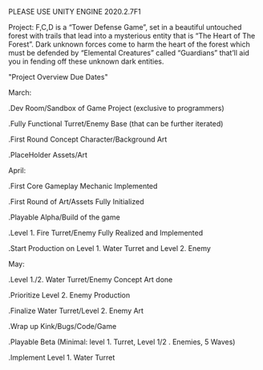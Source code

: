 PLEASE USE UNITY ENGINE 2020.2.7F1

Project: F,C,D is a “Tower Defense Game”, set in a beautiful untouched forest with trails that lead into a mysterious entity that is “The Heart of The Forest”. Dark unknown forces come to harm the heart of the forest which must be defended by “Elemental Creatures” called “Guardians” that’ll aid you in fending off these unknown dark entities.

"Project Overview Due Dates"

March:

.Dev Room/Sandbox of Game Project (exclusive to programmers)

.Fully Functional Turret/Enemy Base (that can be further iterated)

.First Round Concept Character/Background Art

.PlaceHolder Assets/Art

April:

.First Core Gameplay Mechanic Implemented

.First Round of Art/Assets Fully Initialized

.Playable Alpha/Build of the game 

.Level 1. Fire Turret/Enemy Fully Realized and Implemented

.Start Production on Level 1. Water Turret and Level 2. Enemy

May: 

.Level 1./2. Water Turret/Enemy Concept Art done

.Prioritize Level 2. Enemy Production

.Finalize Water Turret/Level 2. Enemy Art

.Wrap up Kink/Bugs/Code/Game

.Playable Beta (Minimal: level 1. Turret, Level 1/2 . Enemies, 5 Waves)

.Implement Level 1. Water Turret

